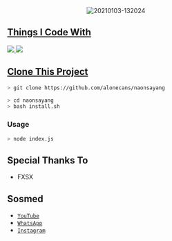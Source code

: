<p align="center">
<img src=https://i.ibb.co/CBsqQ1x/mc-bot.jpg" alt="20210103-132024" border="0">
</p>
<p align="center">
<a href="https://github.com/alonecans">
</p>

  
## Things I Code With
<p>
    <img
        src="https://img.shields.io/badge/node.js%20-%2343853D.svg?&style=for-the-badge&logo=node.js&logoColor=white" />
    <img
        src="https://img.shields.io/badge/javascript%20-%23323330.svg?&style=for-the-badge&logo=javascript&logoColor=%23F7DF1E" />



## Clone This Project

```bash
> git clone https://github.com/alonecans/naonsayang
```

```bash
> cd naonsayang
> bash install.sh
```

### Usage
```bash
> node index.js
```


## Special Thanks To

* FXSX


## Sosmed
* [`YouTube`](kepo)
* [`WhatsApp`](https://wa.me/message/A4A53DGF53TED1)
* [`Instagram`](https://instagram.com/thenay_xploit_)
